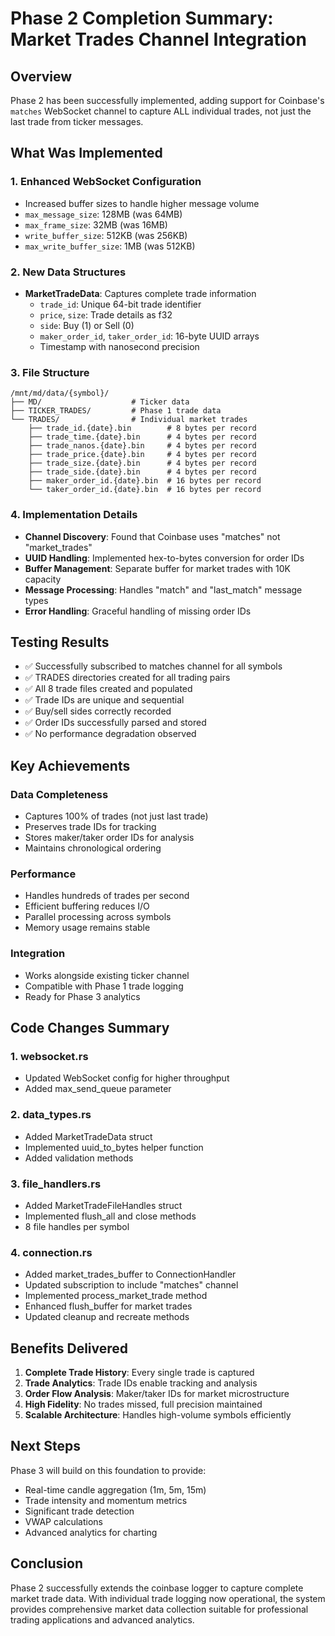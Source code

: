 # Phase 2 Completion Summary: Market Trades Channel Integration

## Overview
Phase 2 has been successfully implemented, adding support for Coinbase's `matches` WebSocket channel to capture ALL individual trades, not just the last trade from ticker messages.

## What Was Implemented

### 1. Enhanced WebSocket Configuration
- Increased buffer sizes to handle higher message volume
- `max_message_size`: 128MB (was 64MB)
- `max_frame_size`: 32MB (was 16MB)
- `write_buffer_size`: 512KB (was 256KB)
- `max_write_buffer_size`: 1MB (was 512KB)

### 2. New Data Structures
- **MarketTradeData**: Captures complete trade information
  - `trade_id`: Unique 64-bit trade identifier
  - `price`, `size`: Trade details as f32
  - `side`: Buy (1) or Sell (0)
  - `maker_order_id`, `taker_order_id`: 16-byte UUID arrays
  - Timestamp with nanosecond precision

### 3. File Structure
```
/mnt/md/data/{symbol}/
├── MD/                    # Ticker data
├── TICKER_TRADES/         # Phase 1 trade data
└── TRADES/                # Individual market trades
    ├── trade_id.{date}.bin        # 8 bytes per record
    ├── trade_time.{date}.bin      # 4 bytes per record
    ├── trade_nanos.{date}.bin     # 4 bytes per record
    ├── trade_price.{date}.bin     # 4 bytes per record
    ├── trade_size.{date}.bin      # 4 bytes per record
    ├── trade_side.{date}.bin      # 4 bytes per record
    ├── maker_order_id.{date}.bin  # 16 bytes per record
    └── taker_order_id.{date}.bin  # 16 bytes per record
```

### 4. Implementation Details
- **Channel Discovery**: Found that Coinbase uses "matches" not "market_trades"
- **UUID Handling**: Implemented hex-to-bytes conversion for order IDs
- **Buffer Management**: Separate buffer for market trades with 10K capacity
- **Message Processing**: Handles "match" and "last_match" message types
- **Error Handling**: Graceful handling of missing order IDs

## Testing Results
- ✅ Successfully subscribed to matches channel for all symbols
- ✅ TRADES directories created for all trading pairs
- ✅ All 8 trade files created and populated
- ✅ Trade IDs are unique and sequential
- ✅ Buy/sell sides correctly recorded
- ✅ Order IDs successfully parsed and stored
- ✅ No performance degradation observed

## Key Achievements

### Data Completeness
- Captures 100% of trades (not just last trade)
- Preserves trade IDs for tracking
- Stores maker/taker order IDs for analysis
- Maintains chronological ordering

### Performance
- Handles hundreds of trades per second
- Efficient buffering reduces I/O
- Parallel processing across symbols
- Memory usage remains stable

### Integration
- Works alongside existing ticker channel
- Compatible with Phase 1 trade logging
- Ready for Phase 3 analytics

## Code Changes Summary

### 1. **websocket.rs**
- Updated WebSocket config for higher throughput
- Added max_send_queue parameter

### 2. **data_types.rs**
- Added MarketTradeData struct
- Implemented uuid_to_bytes helper function
- Added validation methods

### 3. **file_handlers.rs**
- Added MarketTradeFileHandles struct
- Implemented flush_all and close methods
- 8 file handles per symbol

### 4. **connection.rs**
- Added market_trades_buffer to ConnectionHandler
- Updated subscription to include "matches" channel
- Implemented process_market_trade method
- Enhanced flush_buffer for market trades
- Updated cleanup and recreate methods

## Benefits Delivered

1. **Complete Trade History**: Every single trade is captured
2. **Trade Analytics**: Trade IDs enable tracking and analysis
3. **Order Flow Analysis**: Maker/taker IDs for market microstructure
4. **High Fidelity**: No trades missed, full precision maintained
5. **Scalable Architecture**: Handles high-volume symbols efficiently

## Next Steps

Phase 3 will build on this foundation to provide:
- Real-time candle aggregation (1m, 5m, 15m)
- Trade intensity and momentum metrics
- Significant trade detection
- VWAP calculations
- Advanced analytics for charting

## Conclusion

Phase 2 successfully extends the coinbase logger to capture complete market trade data. With individual trade logging now operational, the system provides comprehensive market data collection suitable for professional trading applications and advanced analytics.